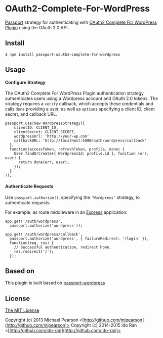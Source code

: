 # OAuth2-Complete-For-WordPress

[Passport](https://github.com/jaredhanson/passport) strategy for authenticating
with [OAuth2 Complete For WordPress Plugin](https://wordpress.org/plugins/oauth2-provider/) using the OAuth 2.0 API.

## Install

    $ npm install passport-oauth2-complete-for-wordpress

## Usage

#### Configure Strategy

The OAuth2 Complete For WordPress Plugin authentication strategy authenticates users using a Wordpress
account and OAuth 2.0 tokens.  The strategy requires a `verify` callback, which
accepts these credentials and calls `done` providing a user, as well as
`options` specifying a client ID, client secret, and callback URL.

    passport.use(new WordpressStrategy({
        clientID: CLIENT_ID,
        clientSecret: CLIENT_SECRET,
        wordpressUrl: 'http://your-wp.com'
        callbackURL: 'http://localhost:5000/auth/wordpress/callback'
      },
      function(accessToken, refreshToken, profile, done) {
        User.findOrCreate({ WordpressId: profile.id }, function (err, user) {
          return done(err, user);
        });
      }
    ));

#### Authenticate Requests

Use `passport.authorize()`, specifying the `'Wordpress'` strategy, to
authenticate requests.

For example, as route middleware in an [Express](http://expressjs.com/)
application:

    app.get('/auth/wordpress',
      passport.authorize('wordpress'));

    app.get('/auth/wordpress/callback', 
      passport.authorize('wordpress', { failureRedirect: '/login' }),
      function(req, res) {
        // Successful authentication, redirect home.
        res.redirect('/');
      });

## Based on

  This plugin is built based on [passport-wordpress](https://github.com/mjpearson/passport-wordpress)

## License

[The MIT License](http://opensource.org/licenses/MIT)

Copyright (c) 2013 Michael Pearson <[http://github.com/mjpearson](http://github.com/mjpearson)>
Copyright (c) 2014-2015 Ido Ran <[http://github.com/ido-ran](http://github.com/ido-ran)>
